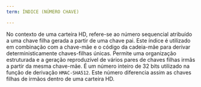 ```yaml
---
term: ÍNDICE (NÚMERO CHAVE)

---
```

No contexto de uma carteira HD, refere-se ao número sequencial atribuído a uma chave filha gerada a partir de uma chave pai. Este índice é utilizado em combinação com a chave-mãe e o código da cadeia-mãe para derivar deterministicamente chaves-filhas únicas. Permite uma organização estruturada e a geração reproduzível de vários pares de chaves filhas irmãs a partir da mesma chave-mãe. É um número inteiro de 32 bits utilizado na função de derivação `HMAC-SHA512`. Este número diferencia assim as chaves filhas de irmãos dentro de uma carteira HD.
